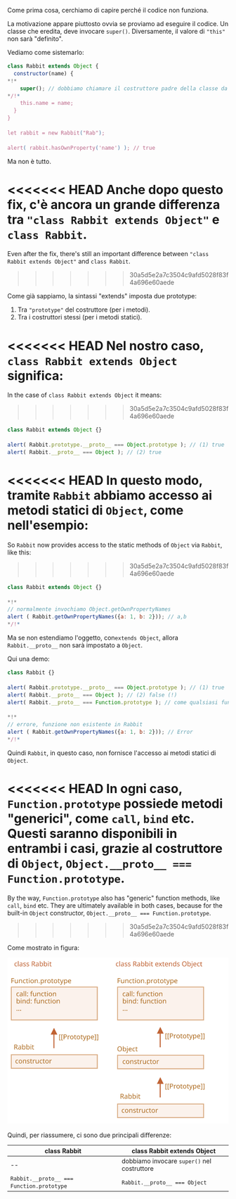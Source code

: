 Come prima cosa, cerchiamo di capire perché il codice non funziona.

La motivazione appare piuttosto ovvia se proviamo ad eseguire il codice. Un classe che eredita, deve invocare `super()`. Diversamente, il valore di `"this"` non sarà "definito".

Vediamo come sistemarlo:

```js run
class Rabbit extends Object {
  constructor(name) {
*!*
    super(); // dobbiamo chiamare il costruttore padre della classe da cui stiamo ereditando
*/!*
    this.name = name;
  }
}

let rabbit = new Rabbit("Rab");

alert( rabbit.hasOwnProperty('name') ); // true
```

Ma non è tutto.

<<<<<<< HEAD
Anche dopo questo fix, c'è ancora un grande differenza tra `"class Rabbit extends Object"` e `class Rabbit`.
=======
Even after the fix, there's still an important difference between `"class Rabbit extends Object"` and `class Rabbit`.
>>>>>>> 30a5d5e2a7c3504c9afd5028f83f4a696e60aede

Come già sappiamo, la sintassi "extends" imposta due prototype:

1. Tra `"prototype"` del costruttore (per i metodi).
2. Tra i costruttori stessi (per i metodi statici).

<<<<<<< HEAD
Nel nostro caso, `class Rabbit extends Object` significa:
=======
In the case of `class Rabbit extends Object` it means:
>>>>>>> 30a5d5e2a7c3504c9afd5028f83f4a696e60aede

```js run
class Rabbit extends Object {}

alert( Rabbit.prototype.__proto__ === Object.prototype ); // (1) true
alert( Rabbit.__proto__ === Object ); // (2) true
```

<<<<<<< HEAD
In questo modo, tramite `Rabbit` abbiamo accesso ai metodi statici di `Object`, come nell'esempio:
=======
So `Rabbit` now provides access to the static methods of `Object` via `Rabbit`, like this:
>>>>>>> 30a5d5e2a7c3504c9afd5028f83f4a696e60aede

```js run
class Rabbit extends Object {}

*!*
// normalmente invochiamo Object.getOwnPropertyNames
alert ( Rabbit.getOwnPropertyNames({a: 1, b: 2})); // a,b
*/!*
```

Ma se non estendiamo l'oggetto, con`extends Object`, allora `Rabbit.__proto__` non sarà impostato a `Object`.

Qui una demo:

```js run
class Rabbit {}

alert( Rabbit.prototype.__proto__ === Object.prototype ); // (1) true
alert( Rabbit.__proto__ === Object ); // (2) false (!)
alert( Rabbit.__proto__ === Function.prototype ); // come qualsiasi funzione di default

*!*
// errore, funzione non esistente in Rabbit
alert ( Rabbit.getOwnPropertyNames({a: 1, b: 2})); // Error
*/!*
```

Quindi `Rabbit`, in questo caso, non fornisce l'accesso ai metodi statici di `Object`.

<<<<<<< HEAD
In ogni caso, `Function.prototype` possiede metodi "generici", come `call`, `bind` etc. Questi saranno disponibili in entrambi i casi, grazie al costruttore di `Object`, `Object.__proto__ === Function.prototype`.
=======
By the way, `Function.prototype` also has "generic" function methods, like `call`, `bind` etc. They are ultimately available in both cases, because for the built-in `Object` constructor, `Object.__proto__ === Function.prototype`.
>>>>>>> 30a5d5e2a7c3504c9afd5028f83f4a696e60aede

Come mostrato in figura:

![](rabbit-extends-object.svg)

Quindi, per riassumere, ci sono due principali differenze:

| class Rabbit | class Rabbit extends Object  |
|--------------|------------------------------|
| --             | dobbiamo invocare `super()` nel costruttore |
| `Rabbit.__proto__ === Function.prototype` | `Rabbit.__proto__ === Object` |
